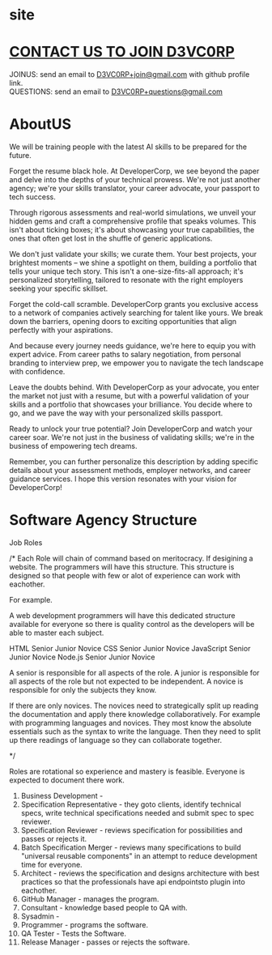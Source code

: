 # site





# [CONTACT US TO JOIN D3VC0RP](https://github.com/D3VC0RP/site/blob/STABLE/contactus.md)

JOINUS: send an email to D3VC0RP+join@gmail.com with github profile link.<br>
QUESTIONS: send an email to D3VC0RP+questions@gmail.com

# AboutUS

We will be training people with the latest AI skills to be prepared for the future.
  
Forget the resume black hole. At DeveloperCorp, we see beyond the paper and delve into the depths of your technical prowess. We're not just another agency; we're your skills translator, your career advocate, your passport to tech success.

Through rigorous assessments and real-world simulations, we unveil your hidden gems and craft a comprehensive profile that speaks volumes. This isn't about ticking boxes; it's about showcasing your true capabilities, the ones that often get lost in the shuffle of generic applications.

We don't just validate your skills; we curate them. Your best projects, your brightest moments – we shine a spotlight on them, building a portfolio that tells your unique tech story. This isn't a one-size-fits-all approach; it's personalized storytelling, tailored to resonate with the right employers seeking your specific skillset.

Forget the cold-call scramble. DeveloperCorp grants you exclusive access to a network of companies actively searching for talent like yours. We break down the barriers, opening doors to exciting opportunities that align perfectly with your aspirations.

And because every journey needs guidance, we're here to equip you with expert advice. From career paths to salary negotiation, from personal branding to interview prep, we empower you to navigate the tech landscape with confidence.

Leave the doubts behind. With DeveloperCorp as your advocate, you enter the market not just with a resume, but with a powerful validation of your skills and a portfolio that showcases your brilliance. You decide where to go, and we pave the way with your personalized skills passport.

Ready to unlock your true potential? Join DeveloperCorp and watch your career soar. We're not just in the business of validating skills; we're in the business of empowering tech dreams.

Remember, you can further personalize this description by adding specific details about your assessment methods, employer networks, and career guidance services. I hope this version resonates with your vision for DeveloperCorp!


# Software Agency Structure

Job Roles

/*
  Each Role will chain of command based on meritocracy.
  If desigining a website.
  The programmers will have this structure.
  This structure is designed so that people with few or alot of experience can work with eachother.

  For example.

  A web development programmers will have this dedicated structure available for everyone
  so there is quality control as the developers will be able to master each subject.

  HTML          Senior Junior Novice
  CSS           Senior Junior Novice
  JavaScript    Senior Junior Novice
  Node.js       Senior Junior Novice

  A senior is responsible for all aspects of the role.
  A junior is responsible for all aspects of the role but not expected to be independent.
  A novice is responsible for only the subjects they know.

  If there are only novices. The novices need to strategically split up
  reading the documentation and apply there knowledge collaboratively.
  For example with programming languages and novices. 
  They most know the absolute essentials such as the syntax to write the 
  language. Then they need to split up there readings of language
  so they can collaborate together.
  
*/

Roles are rotational so experience and mastery is feasible.
Everyone is expected to document there work.

1) Business Development - 
2) Specification Representative - they goto clients, identify technical specs, write technical specifications needed and submit spec to spec reviewer.
3) Specification Reviewer - reviews specification for possibilities and passes or rejects it.
4) Batch Specification Merger - reviews many specifications to build "universal reusable components" in an attempt to reduce development time for everyone.
5) Architect - reviews the specification and designs architecture with best practices so that the professionals have api endpointsto plugin into eachother.
6) GitHub Manager - manages the program.
7) Consultant - knowledge based people to QA with.
8) Sysadmin - 
9) Programmer - programs the software.
10) QA Tester - Tests the Software.
11) Release Manager - passes or rejects the software.







